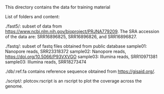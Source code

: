 This directory contains the data for training material

List of folders and content:

./fast5/: subset of data from https://www.ncbi.nlm.nih.gov/bioproject/PRJNA779209. The SRA accession of the data are: SRR16896825, SRR16896826, and SRR16896827.

./fastq/: subset of fastq files obtained from public database
sample01: Nanopore reads, SRR23318372
sample02: Nanopore reads, https://doi.org/10.5066/P93VXVGO
sample03: Illumina reads, SRR10971381
sample03: Illumina reads, SRR18273474

./db/:ref.fa contains reference sequence obtained from https://gisaid.org/.

./script/: plotcov.rscript is an rscript to plot the coverage across the genome.